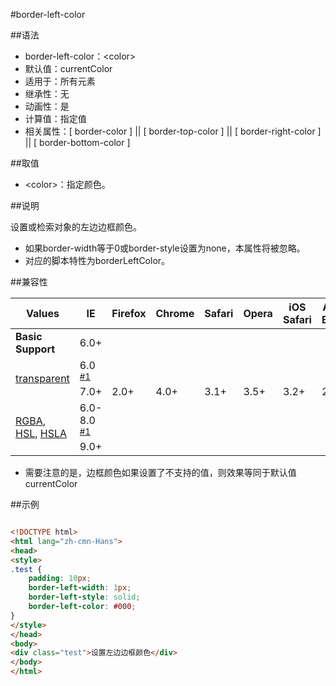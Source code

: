 #border-left-color

##语法

- border-left-color：&lt;color&gt;
- 默认值：currentColor
- 适用于：所有元素
- 继承性：无
- 动画性：是
- 计算值：指定值
- 相关属性：[ border-color ] || [ border-top-color ] || [ border-right-color ] || [ border-bottom-color ]


##取值

- &lt;color&gt;：指定颜色。


##说明

设置或检索对象的左边边框颜色。

- 如果border-width等于0或border-style设置为none，本属性将被忽略。
- 对应的脚本特性为borderLeftColor。


##兼容性


<table class="compatible">
<thead>
	<tr>
		<th>Values</th>
		<th>IE</th>
		<th>Firefox</th>
		<th>Chrome</th>
		<th>Safari</th>
		<th>Opera</th>
		<th>iOS Safari</th>
		<th>Android Browser</th>
		<th>Android Chrome</th>
	</tr>
</thead>
<tbody>
	<tr>
		<td><strong>Basic Support</strong></td>
		<td class="support">6.0+</td>
		<td class="support" rowspan="5">2.0+</td>
		<td class="support" rowspan="5">4.0+</td>
		<td class="support" rowspan="5">3.1+</td>
		<td class="support" rowspan="5">3.5+</td>
		<td class="support" rowspan="5">3.2+</td>
		<td class="support" rowspan="5">2.1+</td>
		<td class="support" rowspan="5">18.0+</td>
	</tr>
	<tr>
		<td rowspan="2"><a href="../../values/color/transparent.htm">transparent</a></td>
		<td class="unsupport">6.0 <sup><a href="#support1">#1</a></sup></td>
	</tr>
	<tr>
		<td class="support">7.0+</td>
	</tr>
	<tr>
		<td rowspan="2"><a href="../../values/color/rgba.htm">RGBA</a>, <a href="../../values/color/hsl.htm">HSL</a>, <a href="../../values/color/hsla.htm">HSLA</a></td>
		<td class="unsupport">6.0-8.0 <sup><a href="#support1">#1</a></sup></td>
	</tr>
	<tr>
		<td class="support">9.0+</td>
	</tr>
</tbody>
</table>


- 需要注意的是，边框颜色如果设置了不支持的值，则效果等同于默认值 currentColor


##示例

```html

<!DOCTYPE html>
<html lang="zh-cmn-Hans">
<head>
<style>
.test {
	padding: 10px;
	border-left-width: 1px;
	border-left-style: solid;
	border-left-color: #000;
}
</style>
</head>
<body>
<div class="test">设置左边边框颜色</div>
</body>
</html>

```
